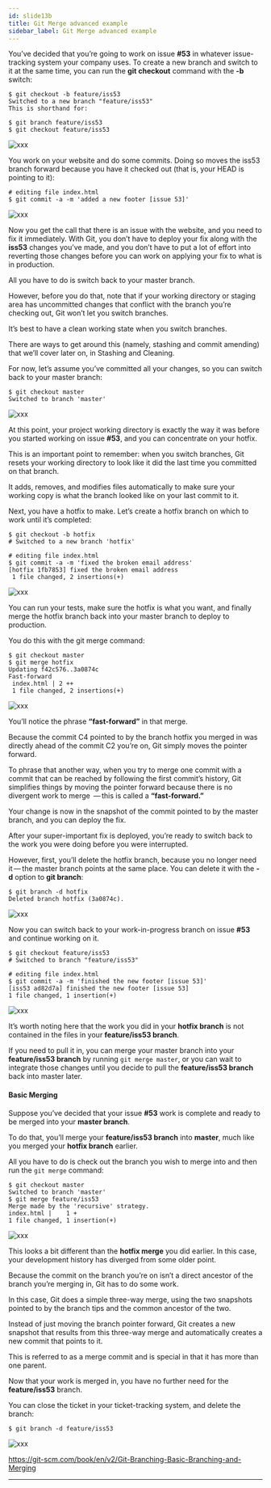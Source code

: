 ```yaml
---
id: slide13b
title: Git Merge advanced example
sidebar_label: Git Merge advanced example
---
```


<!-- https://www.atlassian.com/git/tutorials/using-branches/git-merge -->

You’ve decided that you’re going to work on issue **#53** in whatever issue-tracking system your company uses. To create a new branch and switch to it at the same time, you can run the **git checkout** command with the **-b** switch:

```
$ git checkout -b feature/iss53
Switched to a new branch "feature/iss53"
This is shorthand for:

$ git branch feature/iss53
$ git checkout feature/iss53
```

![xxx](https://raw.githubusercontent.com/ChickenKyiv/awesome-git-article/master/img/merge/git-merge-default.png)

You work on your website and do some commits. Doing so moves the iss53 branch forward because you have it checked out (that is, your HEAD is pointing to it):

```
# editing file index.html
$ git commit -a -m 'added a new footer [issue 53]'
```


![xxx](https://raw.githubusercontent.com/ChickenKyiv/awesome-git-article/master/img/merge/git-merge-default.png)




Now you get the call that there is an issue with the website, and you need to fix it immediately. With Git, you don’t have to deploy your fix along with the **iss53** changes you’ve made, and you don’t have to put a lot of effort into reverting those changes before you can work on applying your fix to what is in production.






All you have to do is switch back to your master branch.

However, before you do that, note that if your working directory or staging area has uncommitted changes that conflict with the branch you’re checking out, Git won’t let you switch branches.

It’s best to have a clean working state when you switch branches.

There are ways to get around this (namely, stashing and commit amending) that we’ll cover later on, in Stashing and Cleaning.

For now, let’s assume you’ve committed all your changes, so you can switch back to your master branch:

```
$ git checkout master
Switched to branch 'master'
```

![xxx](https://raw.githubusercontent.com/ChickenKyiv/awesome-git-article/master/img/merge/git-merge-default.png)

At this point, your project working directory is exactly the way it was before you started working on issue **#53**, and you can concentrate on your hotfix.

This is an important point to remember: when you switch branches, Git resets your working directory to look like it did the last time you committed on that branch.

It adds, removes, and modifies files automatically to make sure your working copy is what the branch looked like on your last commit to it.

Next, you have a hotfix to make. Let’s create a hotfix branch on which to work until it’s completed:

```
$ git checkout -b hotfix
# Switched to a new branch 'hotfix'

# editing file index.html
$ git commit -a -m 'fixed the broken email address'
[hotfix 1fb7853] fixed the broken email address
 1 file changed, 2 insertions(+)
```


![xxx](https://raw.githubusercontent.com/ChickenKyiv/awesome-git-article/master/img/merge/git-merge-default.png)


 You can run your tests, make sure the hotfix is what you want, and finally merge the hotfix branch back into your master branch to deploy to production.

 You do this with the git merge command:

```
$ git checkout master
$ git merge hotfix
Updating f42c576..3a0874c
Fast-forward
 index.html | 2 ++
 1 file changed, 2 insertions(+)
 ```


 ![xxx](https://raw.githubusercontent.com/ChickenKyiv/awesome-git-article/master/img/merge/git-merge-default.png)


You’ll notice the phrase **“fast-forward”** in that merge.

Because the commit C4 pointed to by the branch hotfix you merged in was directly ahead of the commit C2 you’re on, Git simply moves the pointer forward.

To phrase that another way, when you try to merge one commit with a commit that can be reached by following the first commit’s history, Git simplifies things by moving the pointer forward because there is no divergent work to merge  — this is called a **“fast-forward.”**

Your change is now in the snapshot of the commit pointed to by the master branch, and you can deploy the fix.

After your super-important fix is deployed, you’re ready to switch back to the work you were doing before you were interrupted.

However, first, you’ll delete the hotfix branch, because you no longer need it — the master branch points at the same place. You can delete it with the **-d** option to **git branch**:

```
$ git branch -d hotfix
Deleted branch hotfix (3a0874c).
```

![xxx](https://raw.githubusercontent.com/ChickenKyiv/awesome-git-article/master/img/merge/git-merge-default.png)

Now you can switch back to your work-in-progress branch on issue **#53** and continue working on it.

```
$ git checkout feature/iss53
# Switched to branch "feature/iss53"

# editing file index.html
$ git commit -a -m 'finished the new footer [issue 53]'
[iss53 ad82d7a] finished the new footer [issue 53]
1 file changed, 1 insertion(+)
```

![xxx](https://raw.githubusercontent.com/ChickenKyiv/awesome-git-article/master/img/merge/git-merge-default.png)

It’s worth noting here that the work you did in your **hotfix branch** is not contained in the files in your **feature/iss53 branch**.

If you need to pull it in, you can merge your master branch into your **feature/iss53 branch** by running `git merge master`, or you can wait to integrate those changes until you decide to pull the **feature/iss53 branch** back into master later.

#### Basic Merging

Suppose you’ve decided that your issue **#53** work is complete and ready to be merged into your **master branch**.

To do that, you’ll merge your **feature/iss53 branch** into **master**, much like you merged your **hotfix branch** earlier.

All you have to do is check out the branch you wish to merge into and then run the `git merge` command:

```
$ git checkout master
Switched to branch 'master'
$ git merge feature/iss53
Merge made by the 'recursive' strategy.
index.html |    1 +
1 file changed, 1 insertion(+)

```

![xxx](https://raw.githubusercontent.com/ChickenKyiv/awesome-git-article/master/img/merge/git-merge-default.png)

This looks a bit different than the **hotfix merge** you did earlier.
In this case, your development history has diverged from some older point.

Because the commit on the branch you’re on isn’t a direct ancestor of the branch you’re merging in, Git has to do some work.

In this case, Git does a simple three-way merge, using the two snapshots pointed to by the branch tips and the common ancestor of the two.



Instead of just moving the branch pointer forward, Git creates a new snapshot that results from this three-way merge and automatically creates a new commit that points to it.

This is referred to as a merge commit and is special in that it has more than one parent.

Now that your work is merged in, you have no further need for the **feature/iss53** branch.

You can close the ticket in your ticket-tracking system, and delete the branch:

```
$ git branch -d feature/iss53
```

![xxx](https://raw.githubusercontent.com/ChickenKyiv/awesome-git-article/master/img/merge/git-merge-default.png)

https://git-scm.com/book/en/v2/Git-Branching-Basic-Branching-and-Merging


----
